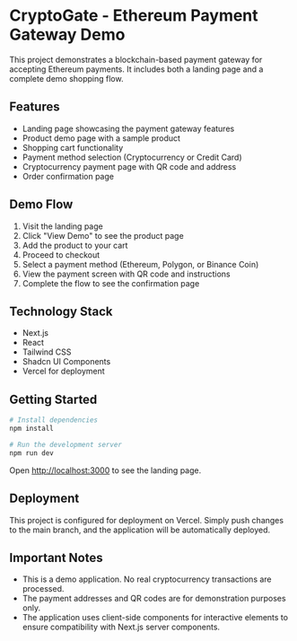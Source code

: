 # CryptoGate - Ethereum Payment Gateway Demo

This project demonstrates a blockchain-based payment gateway for accepting Ethereum payments. It includes both a landing page and a complete demo shopping flow.

## Features

- Landing page showcasing the payment gateway features
- Product demo page with a sample product
- Shopping cart functionality
- Payment method selection (Cryptocurrency or Credit Card)
- Cryptocurrency payment page with QR code and address
- Order confirmation page

## Demo Flow

1. Visit the landing page
2. Click "View Demo" to see the product page
3. Add the product to your cart
4. Proceed to checkout
5. Select a payment method (Ethereum, Polygon, or Binance Coin)
6. View the payment screen with QR code and instructions
7. Complete the flow to see the confirmation page

## Technology Stack

- Next.js
- React
- Tailwind CSS
- Shadcn UI Components
- Vercel for deployment

## Getting Started

```bash
# Install dependencies
npm install

# Run the development server
npm run dev
```

Open [http://localhost:3000](http://localhost:3000) to see the landing page.

## Deployment

This project is configured for deployment on Vercel. Simply push changes to the main branch, and the application will be automatically deployed.

## Important Notes

- This is a demo application. No real cryptocurrency transactions are processed.
- The payment addresses and QR codes are for demonstration purposes only.
- The application uses client-side components for interactive elements to ensure compatibility with Next.js server components.
